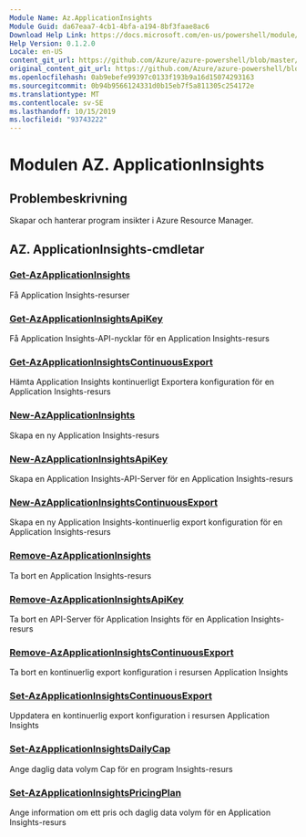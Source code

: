 ```yaml
---
Module Name: Az.ApplicationInsights
Module Guid: da67eaa7-4cb1-4bfa-a194-8bf3faae8ac6
Download Help Link: https://docs.microsoft.com/en-us/powershell/module/az.applicationinsights
Help Version: 0.1.2.0
Locale: en-US
content_git_url: https://github.com/Azure/azure-powershell/blob/master/src/ApplicationInsights/ApplicationInsights/help/Az.ApplicationInsights.md
original_content_git_url: https://github.com/Azure/azure-powershell/blob/master/src/ApplicationInsights/ApplicationInsights/help/Az.ApplicationInsights.md
ms.openlocfilehash: 0ab9ebefe99397c0133f193b9a16d15074293163
ms.sourcegitcommit: 0b94b9566124331d0b15eb7f5a811305c254172e
ms.translationtype: MT
ms.contentlocale: sv-SE
ms.lasthandoff: 10/15/2019
ms.locfileid: "93743222"
---
```

# Modulen AZ. ApplicationInsights
## Problembeskrivning
Skapar och hanterar program insikter i Azure Resource Manager.

## AZ. ApplicationInsights-cmdletar
### [Get-AzApplicationInsights](Get-AzApplicationInsights.md)
Få Application Insights-resurser

### [Get-AzApplicationInsightsApiKey](Get-AzApplicationInsightsApiKey.md)
Få Application Insights-API-nycklar för en Application Insights-resurs

### [Get-AzApplicationInsightsContinuousExport](Get-AzApplicationInsightsContinuousExport.md)
Hämta Application Insights kontinuerligt Exportera konfiguration för en Application Insights-resurs

### [New-AzApplicationInsights](New-AzApplicationInsights.md)
Skapa en ny Application Insights-resurs

### [New-AzApplicationInsightsApiKey](New-AzApplicationInsightsApiKey.md)
Skapa en Application Insights-API-Server för en Application Insights-resurs

### [New-AzApplicationInsightsContinuousExport](New-AzApplicationInsightsContinuousExport.md)
Skapa en ny Application Insights-kontinuerlig export konfiguration för en Application Insights-resurs

### [Remove-AzApplicationInsights](Remove-AzApplicationInsights.md)
Ta bort en Application Insights-resurs

### [Remove-AzApplicationInsightsApiKey](Remove-AzApplicationInsightsApiKey.md)
Ta bort en API-Server för Application Insights för en Application Insights-resurs

### [Remove-AzApplicationInsightsContinuousExport](Remove-AzApplicationInsightsContinuousExport.md)
Ta bort en kontinuerlig export konfiguration i resursen Application Insights

### [Set-AzApplicationInsightsContinuousExport](Set-AzApplicationInsightsContinuousExport.md)
Uppdatera en kontinuerlig export konfiguration i resursen Application Insights

### [Set-AzApplicationInsightsDailyCap](Set-AzApplicationInsightsDailyCap.md)
Ange daglig data volym Cap för en program Insights-resurs

### [Set-AzApplicationInsightsPricingPlan](Set-AzApplicationInsightsPricingPlan.md)
Ange information om ett pris och daglig data volym för en Application Insights-resurs

